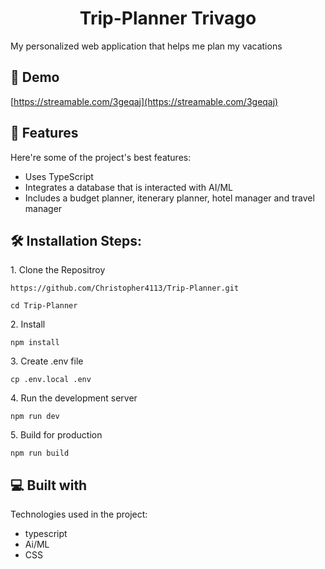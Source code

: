 <h1 align="center" id="title">Trip-Planner Trivago</h1>

<p id="description">My personalized web application that helps me plan my vacations</p>

<h2>🚀 Demo</h2>

[https://streamable.com/3geqaj](https://streamable.com/3geqaj)

  
  
<h2>🧐 Features</h2>

Here're some of the project's best features:

*   Uses TypeScript
*   Integrates a database that is interacted with AI/ML
*   Includes a budget planner, itenerary planner, hotel manager and travel manager

<h2>🛠️ Installation Steps:</h2>

<p>1. Clone the Repositroy</p>

```
https://github.com/Christopher4113/Trip-Planner.git
```

```
cd Trip-Planner
```

<p>2. Install</p>

```
npm install
```

<p>3. Create .env file</p>

```
cp .env.local .env
```

<p>4. Run the development server</p>

```
npm run dev
```

<p>5. Build for production</p>

```
npm run build
```

  
  
<h2>💻 Built with</h2>

Technologies used in the project:

*   typescript
*   Ai/ML
*   CSS
